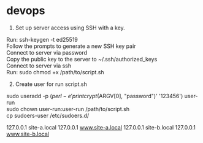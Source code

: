 # devops
1. Set up server access using SSH with a key. <br>

Run: ssh-keygen -t ed25519 <br>
Follow the prompts to generate a new SSH key pair <br>
Connect to server via password <br>
Copy the public key to the server to ~/.ssh/authorized_keys <br>
Connect to server via ssh <br>
Run: sudo chmod +x /path/to/script.sh <br>

2. Create user for run script.sh <br>

sudo useradd -p $(perl -e 'print crypt($ARGV[0], "password")' '123456') user-run <br>
sudo chown user-run:user-run /path/to/script.sh <br>
cp sudoers-user /etc/sudoers.d/


127.0.0.1   site-a.local
127.0.0.1   www.site-a.local
127.0.0.1   site-b.local
127.0.0.1   www.site-b.local